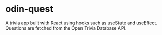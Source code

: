 # odin-quest
A trivia app built with React using hooks such as useState and useEffect. Questions are fetched from the Open Trivia Database API.
